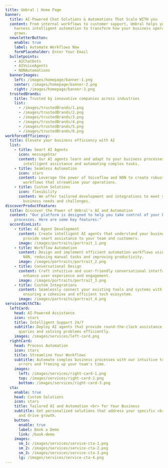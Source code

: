 ```yaml
---
title: Umbral | Home Page
banner:
  title: AI-Powered Chat Solutions & Automations That Scale WITH you
  content: From internal workflows to customer support, Umbral helps your business
    harness intelligent automation to transform how your business operates and
    grows.
  newsletterButton:
    enable: true
    label: Automate Workflows Now
    formPlaceholder: Enter Your Email
  bulletpoints:
    - AIChatbots
    - AIVoiceAgents
    - N8NAutomations
  bannerImages:
    left: /images/homepage/banner-1.png
    center: /images/homepage/banner-2.png
    right: /images/homepage/banner-3.png
  trustedBrands:
    title: Trusted by innovative companies across industries
    list:
      - /images/trustedBrands/1.png
      - /images/trustedBrands/2.png
      - /images/trustedBrands/3.png
      - /images/trustedBrands/4.png
      - /images/trustedBrands/5.png
      - /images/trustedBrands/6.png
workforceEfficiency:
  title: Elevate your business efficiency with AI
  list:
    - title: Smart AI Agents
      icon: messageStar
      content: Our AI agents learn and adapt to your business processes, providing
        intelligent assistance and automating complex tasks.
    - title: Seamless Automation
      icon: stars
      content: Leverage the power of Voiceflow and N8N to create robust automation
        workflows that streamline your operations.
    - title: Custom Solutions
      icon: flexibility
      content: We offer tailored development and integrations to meet your unique
        business needs and challenges.
discoverProductFeature:
  title: Discover the Power of Umbral's AI and Automation
  content: "Our platform is designed to help you take control of your business
    processes. Here are some key features:"
  accordionList:
    - title: AI Agent Development
      content: Create intelligent AI agents that understand your business context and
        provide smart assistance to your team and customers.
      image: /images/portraits/portrait_1.png
    - title: Workflow Automation
      content: Design and implement efficient automation workflows using Voiceflow and
        N8N, reducing manual tasks and improving productivity.
      image: /images/portraits/portrait_2.png
    - title: Conversational Design
      content: Craft intuitive and user-friendly conversational interfaces that
        enhance user experience and engagement.
      image: /images/portraits/portrait_3.png
    - title: Custom Integrations
      content: Seamlessly connect your existing tools and systems with our platform,
        ensuring a cohesive and efficient tech ecosystem.
      image: /images/portraits/portrait_4.png
servicesWithCTA:
  leftCard:
    head: AI-Powered Assistance
    icon: stars
    title: Intelligent Support 24/7
    subtitle: Deploy AI agents that provide round-the-clock assistance, answering
      queries and solving problems efficiently.
    images: /images/services/left-card.png
  rightCard:
    head: Process Automation
    icon: stars
    title: Streamline Your Workflows
    subtitle: Automate complex business processes with our intuitive tools, reducing
      errors and freeing up your team's time.
    images:
      left: /images/services/right-card-1.png
      top: /images/services/right-card-2.png
      bottom: /images/services/right-card-3.png
  cta:
    enable: true
    head: Custom Solutions
    icon: stars
    title: Tailored AI and Automation <br> for Your Business
    subtitle: Get personalized solutions that address your specific <br> challenges
      and drive growth.
    button:
      enable: true
      label: Book a Demo
      link: /book-demo
    images:
      sm_1: /images/services/service-cta-1.png
      sm_2: /images/services/service-cta-2.png
      sm_3: /images/services/service-cta-3.png
      lg: /images/services/service-cta-4.png
---
```

